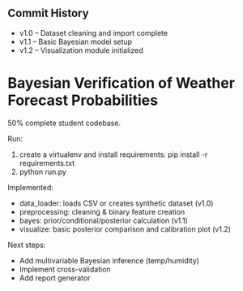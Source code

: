 ## Commit History
- v1.0 – Dataset cleaning and import complete
- v1.1 – Basic Bayesian model setup
- v1.2 – Visualization module initialized

# Bayesian Verification of Weather Forecast Probabilities
50% complete student codebase.

Run:
1. create a virtualenv and install requirements: pip install -r requirements.txt
2. python run.py

Implemented:
- data_loader: loads CSV or creates synthetic dataset (v1.0)
- preprocessing: cleaning & binary feature creation
- bayes: prior/conditional/posterior calculation (v1.1)
- visualize: basic posterior comparison and calibration plot (v1.2)

Next steps:
- Add multivariable Bayesian inference (temp/humidity)
- Implement cross-validation
- Add report generator
